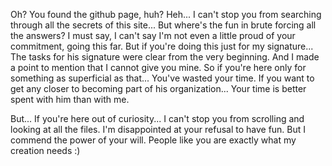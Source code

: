 Oh?
You found the github page, huh?
Heh... I can't stop you from searching through all the secrets of this site...
But where's the fun in brute forcing all the answers?
I must say, I can't say I'm not even a little proud of your commitment, going this far.
But if you're doing this just for my signature...
The tasks for his signature were clear from the very beginning.
And I made a point to mention that I cannot give you mine.
So if you're here only for something as superficial as that...
You've wasted your time.
If you want to get any closer to becoming part of his organization...
Your time is better spent with him than with me.






































But...
If you're here out of curiosity...
I can't stop you from scrolling and looking at all the files.
I'm disappointed at your refusal to have fun.
But I commend the power of your will.
People like you are exactly what my creation needs :)
